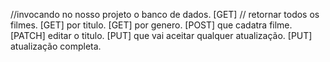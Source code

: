 //invocando no nosso projeto o banco de dados.
[GET] // retornar todos os filmes.
[GET] por titulo.
[GET] por genero.
[POST] que cadatra filme.
[PATCH] editar o titulo.
[PUT] que vai aceitar qualquer atualização.
[PUT] atualização completa.